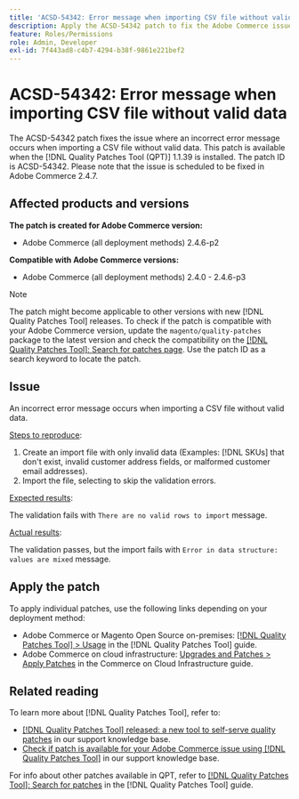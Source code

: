 ```yaml
---
title: 'ACSD-54342: Error message when importing CSV file without valid data'
description: Apply the ACSD-54342 patch to fix the Adobe Commerce issue where an incorrect error message occurs when importing a CSV file without valid data.
feature: Roles/Permissions
role: Admin, Developer
exl-id: 7f443ad8-c4b7-4294-b38f-9861e221bef2
---
```

# ACSD-54342: Error message when importing CSV file without valid data

The ACSD-54342 patch fixes the issue where an incorrect error message occurs when importing a CSV file without valid data. This patch is available when the [!DNL Quality Patches Tool (QPT)] 1.1.39 is installed. The patch ID is ACSD-54342. Please note that the issue is scheduled to be fixed in Adobe Commerce 2.4.7.

## Affected products and versions

**The patch is created for Adobe Commerce version:**

* Adobe Commerce (all deployment methods) 2.4.6-p2

**Compatible with Adobe Commerce versions:**

* Adobe Commerce (all deployment methods) 2.4.0 - 2.4.6-p3

>[!NOTE]
>
>The patch might become applicable to other versions with new [!DNL Quality Patches Tool] releases. To check if the patch is compatible with your Adobe Commerce version, update the `magento/quality-patches` package to the latest version and check the compatibility on the [[!DNL Quality Patches Tool]: Search for patches page](https://experienceleague.adobe.com/tools/commerce-quality-patches/index.html). Use the patch ID as a search keyword to locate the patch.

## Issue

An incorrect error message occurs when importing a CSV file without valid data. 

<u>Steps to reproduce</u>:

1. Create an import file with only invalid data (Examples: [!DNL SKUs] that don't exist, invalid customer address fields, or malformed customer email addresses).
1. Import the file, selecting to skip the validation errors.

<u>Expected results</u>:

The validation fails with `There are no valid rows to import` message.

<u>Actual results</u>:

The validation passes, but the import fails with `Error in data structure: values are mixed` message.

## Apply the patch

To apply individual patches, use the following links depending on your deployment method:

* Adobe Commerce or Magento Open Source on-premises: [[!DNL Quality Patches Tool] > Usage](https://experienceleague.adobe.com/docs/commerce-operations/tools/quality-patches-tool/usage.html) in the [!DNL Quality Patches Tool] guide.
* Adobe Commerce on cloud infrastructure: [Upgrades and Patches > Apply Patches](https://experienceleague.adobe.com/docs/commerce-cloud-service/user-guide/develop/upgrade/apply-patches.html) in the Commerce on Cloud Infrastructure guide.

## Related reading

To learn more about [!DNL Quality Patches Tool], refer to:

* [[!DNL Quality Patches Tool] released: a new tool to self-serve quality patches](https://experienceleague.adobe.com/en/docs/commerce-knowledge-base/kb/announcements/commerce-announcements/magento-quality-patches-released-new-tool-to-self-serve-quality-patches) in our support knowledge base.
* [Check if patch is available for your Adobe Commerce issue using [!DNL Quality Patches Tool]](/help/support-tools/patches-available-in-qpt-tool/check-patch-for-magento-issue-with-magento-quality-patches.md) in our support knowledge base.

For info about other patches available in QPT, refer to [[!DNL Quality Patches Tool]: Search for patches](https://experienceleague.adobe.com/tools/commerce-quality-patches/index.html) in the [!DNL Quality Patches Tool] guide.
